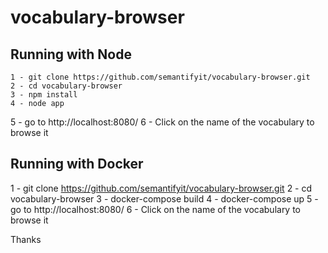# vocabulary-browser

## Running with Node 
```
1 - git clone https://github.com/semantifyit/vocabulary-browser.git 
2 - cd vocabulary-browser 
3 - npm install 
4 - node app  
```
5 - go to http://localhost:8080/ 
6 - Click on the name of the vocabulary to browse it 

## Running with Docker 
1 - git clone https://github.com/semantifyit/vocabulary-browser.git 
2 - cd vocabulary-browser 
3 - docker-compose build 
4 - docker-compose up 
5 - go to http://localhost:8080/ 
6 - Click on the name of the vocabulary to browse it 


Thanks
